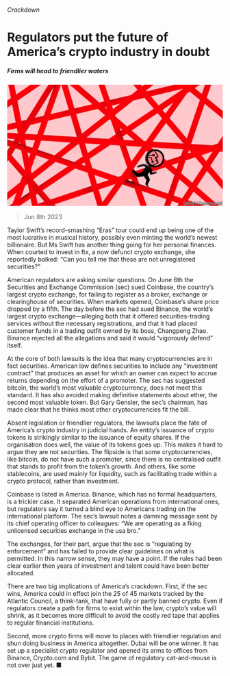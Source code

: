 ###### Crackdown

# Regulators put the future of America’s crypto industry in doubt 

##### Firms will head to friendlier waters 

![image](images/20230610_FND002.jpg) 

> Jun 8th 2023 

Taylor Swift’s record-smashing “Eras” tour could end up being one of the most lucrative in musical history, possibly even minting the world’s newest billionaire. But Ms Swift has another thing going for her personal finances. When courted to invest in ftx, a now defunct crypto exchange, she reportedly balked: “Can you tell me that these are not unregistered securities?”

American regulators are asking similar questions. On June 6th the Securities and Exchange Commission (sec) sued Coinbase, the country’s largest crypto exchange, for failing to register as a broker, exchange or clearinghouse of securities. When markets opened, Coinbase’s share price dropped by a fifth. The day before the sec had sued Binance, the world’s largest crypto exchange—alleging both that it offered securities-trading services without the necessary registrations, and that it had placed customer funds in a trading outfit owned by its boss, Changpeng Zhao. Binance rejected all the allegations and said it would “vigorously defend” itself. 

At the core of both lawsuits is the idea that many cryptocurrencies are in fact securities. American law defines securities to include any “investment contract” that produces an asset for which an owner can expect to accrue returns depending on the effort of a promoter. The sec has suggested bitcoin, the world’s most valuable cryptocurrency, does not meet this standard. It has also avoided making definitive statements about ether, the second most valuable token. But Gary Gensler, the sec’s chairman, has made clear that he thinks most other cryptocurrencies fit the bill. 

Absent legislation or friendlier regulators, the lawsuits place the fate of America’s crypto industry in judicial hands. An entity’s issuance of crypto tokens is strikingly similar to the issuance of equity shares. If the organisation does well, the value of its tokens goes up. This makes it hard to argue they are not securities. The flipside is that some cryptocurrencies, like bitcoin, do not have such a promoter, since there is no centralised outfit that stands to profit from the token’s growth. And others, like some stablecoins, are used mainly for liquidity, such as facilitating trade within a crypto protocol, rather than investment. 

Coinbase is listed in America. Binance, which has no formal headquarters, is a trickier case. It separated American operations from international ones, but regulators say it turned a blind eye to Americans trading on the international platform. The sec’s lawsuit notes a damning message sent by its chief operating officer to colleagues: “We are operating as a fking unlicensed securities exchange in the usa bro.”

The exchanges, for their part, argue that the sec is “regulating by enforcement” and has failed to provide clear guidelines on what is permitted. In this narrow sense, they may have a point. If the rules had been clear earlier then years of investment and talent could have been better allocated. 

There are two big implications of America’s crackdown. First, if the sec wins, America could in effect join the 25 of 45 markets tracked by the Atlantic Council, a think-tank, that have fully or partly banned crypto. Even if regulators create a path for firms to exist within the law, crypto’s value will shrink, as it becomes more difficult to avoid the costly red tape that applies to regular financial institutions. 

Second, more crypto firms will move to places with friendlier regulation and shun doing business in America altogether. Dubai will be one winner. It has set up a specialist crypto regulator and opened its arms to offices from Binance, Crypto.com and Bybit. The game of regulatory cat-and-mouse is not over just yet. ■


